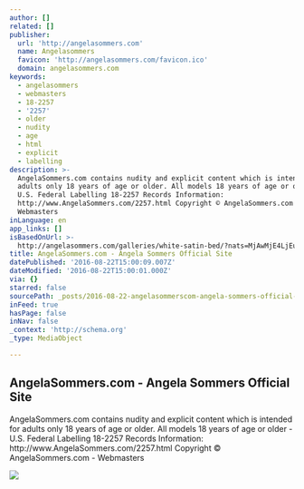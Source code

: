 ```yaml
---
author: []
related: []
publisher:
  url: 'http://angelasommers.com'
  name: Angelasommers
  favicon: 'http://angelasommers.com/favicon.ico'
  domain: angelasommers.com
keywords:
  - angelasommers
  - webmasters
  - 18-2257
  - '2257'
  - older
  - nudity
  - age
  - html
  - explicit
  - labelling
description: >-
  AngelaSommers.com contains nudity and explicit content which is intended for
  adults only 18 years of age or older. All models 18 years of age or older -
  U.S. Federal Labelling 18-2257 Records Information:
  http://www.AngelaSommers.com/2257.html Copyright © AngelaSommers.com -
  Webmasters
inLanguage: en
app_links: []
isBasedOnUrl: >-
  http://angelasommers.com/galleries/white-satin-bed/?nats=MjAwMjE4LjEuOC4xMS4wLjIwMzMwLjAuMC4w
title: AngelaSommers.com - Angela Sommers Official Site
datePublished: '2016-08-22T15:00:09.007Z'
dateModified: '2016-08-22T15:00:01.000Z'
via: {}
starred: false
sourcePath: _posts/2016-08-22-angelasommerscom-angela-sommers-official-site.md
inFeed: true
hasPage: false
inNav: false
_context: 'http://schema.org'
_type: MediaObject

---
```

<article style=""><h1>AngelaSommers.com - Angela Sommers Official Site</h1><p>AngelaSommers.com contains nudity and explicit content which is intended for adults only 18 years of age or older. All models 18 years of age or older - U.S. Federal Labelling 18-2257 Records Information: http://www.AngelaSommers.com/2257.html Copyright © AngelaSommers.com - Webmasters</p><img src="http://angelasommers.com/galleries/white-satin-bed/tn05.jpg" /></article>